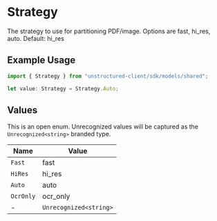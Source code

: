 # Strategy

The strategy to use for partitioning PDF/image. Options are fast, hi_res, auto. Default: hi_res

## Example Usage

```typescript
import { Strategy } from "unstructured-client/sdk/models/shared";

let value: Strategy = Strategy.Auto;
```

## Values

This is an open enum. Unrecognized values will be captured as the `Unrecognized<string>` branded type.

| Name                   | Value                  |
| ---------------------- | ---------------------- |
| `Fast`                 | fast                   |
| `HiRes`                | hi_res                 |
| `Auto`                 | auto                   |
| `OcrOnly`              | ocr_only               |
| -                      | `Unrecognized<string>` |